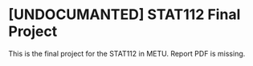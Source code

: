 # [UNDOCUMANTED] STAT112 Final Project

This is the final project for the STAT112 in METU. Report PDF is missing. 
